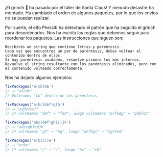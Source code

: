 ¡El grinch 👹 ha pasado por el taller de Santa Claus! Y menudo desastre ha montado. Ha cambiado el orden de algunos paquetes, por lo que los envíos no se pueden realizar.

Por suerte, el elfo Pheralb ha detectado el patrón que ha seguido el grinch para desordenarlos. Nos ha escrito las reglas que debemos seguir para reordenar los paquetes. Las instrucciones que siguen son:

    Recibirás un string que contiene letras y paréntesis.
    Cada vez que encuentres un par de paréntesis, debes voltear el contenido dentro de ellos.
    Si hay paréntesis anidados, resuelve primero los más internos.
    Devuelve el string resultante con los paréntesis eliminados, pero con el contenido volteado correctamente.

Nos ha dejado algunos ejemplos:

```ts
fixPackages('a(cb)de')
// ➞ "abcde"
// Volteamos "cb" dentro de los paréntesis

fixPackages('a(bc(def)g)h')
// ➞ "agdefcbh"
// 1º volteamos "def" → "fed", luego volteamos "bcfedg" → "gdefcb"

fixPackages('abc(def(gh)i)jk')
// ➞ "abcighfedjk"
// 1º volteamos "gh" → "hg", luego "defhgi" → "ighfed"

fixPackages('a(b(c))e')
// ➞ "acbe"
// 1º volteamos "c" → "c", luego "bc" → "cb"
```
